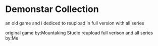 # Demonstar Collection
an old game and i dediced to reupload in full version with all series


original game by:Mountaking Studio
reupload full verison and all series by:Me
